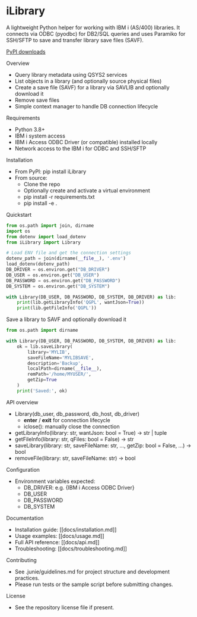 # iLibrary

A lightweight Python helper for working with IBM i (AS/400) libraries. It connects via ODBC (pyodbc) for DB2/SQL queries and uses Paramiko for SSH/SFTP to save and transfer library save files (SAVF).

[PyPI downloads](https://pepy.tech/projects/ilibrary)

Overview
- Query library metadata using QSYS2 services
- List objects in a library (and optionally source physical files)
- Create a save file (SAVF) for a library via SAVLIB and optionally download it
- Remove save files
- Simple context manager to handle DB connection lifecycle

Requirements
- Python 3.8+
- IBM i system access
- IBM i Access ODBC Driver (or compatible) installed locally
- Network access to the IBM i for ODBC and SSH/SFTP

Installation
- From PyPI: pip install iLibrary
- From source:
  - Clone the repo
  - Optionally create and activate a virtual environment
  - pip install -r requirements.txt
  - pip install -e .

Quickstart
```python
from os.path import join, dirname
import os
from dotenv import load_dotenv
from iLibrary import Library

# Load ENV file and get the connection settings
dotenv_path = join(dirname(__file__), '.env')
load_dotenv(dotenv_path)
DB_DRIVER = os.environ.get("DB_DRIVER")
DB_USER = os.environ.get("DB_USER")
DB_PASSWORD = os.environ.get("DB_PASSWORD")
DB_SYSTEM = os.environ.get("DB_SYSTEM")

with Library(DB_USER, DB_PASSWORD, DB_SYSTEM, DB_DRIVER) as lib:
    print(lib.getLibraryInfo('QGPL', wantJson=True))
    print(lib.getFileInfo('QGPL'))
```

Save a library to SAVF and optionally download it
```python
from os.path import dirname

with Library(DB_USER, DB_PASSWORD, DB_SYSTEM, DB_DRIVER) as lib:
    ok = lib.saveLibrary(
        library='MYLIB',
        saveFileName='MYLIBSAVE',
        description='Backup',
        localPath=dirname(__file__),
        remPath='/home/MYUSER/',
        getZip=True
    )
    print('Saved:', ok)
```

API overview
- Library(db_user, db_password, db_host, db_driver)
  - __enter__ / __exit__ for connection lifecycle
  - iclose(): manually close the connection
- getLibraryInfo(library: str, wantJson: bool = True) -> str | tuple
- getFileInfo(library: str, qFiles: bool = False) -> str
- saveLibrary(library: str, saveFileName: str, ..., getZip: bool = False, ...) -> bool
- removeFile(library: str, saveFileName: str) -> bool

Configuration
- Environment variables expected:
  - DB_DRIVER: e.g. {IBM i Access ODBC Driver}
  - DB_USER
  - DB_PASSWORD
  - DB_SYSTEM

Documentation
- Installation guide: [[docs/installation.md]]
- Usage examples: [[docs/usage.md]]
- Full API reference: [[docs/api.md]]
- Troubleshooting: [[docs/troubleshooting.md]]

Contributing
- See .junie/guidelines.md for project structure and development practices.
- Please run tests or the sample script before submitting changes.

License
- See the repository license file if present.
  